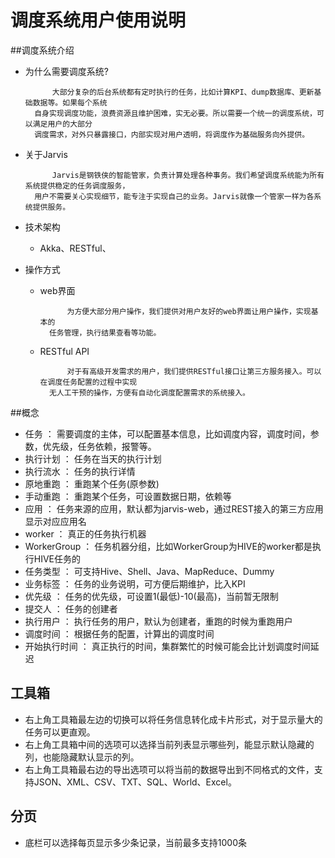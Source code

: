 调度系统用户使用说明
======


##调度系统介绍
* 为什么需要调度系统?

			大部分复杂的后台系统都有定时执行的任务，比如计算KPI、dump数据库、更新基础数据等。如果每个系统
		自身实现调度功能，浪费资源且维护困难，实无必要。所以需要一个统一的调度系统，可以满足用户的大部分
		调度需求，对外只暴露接口，内部实现对用户透明，将调度作为基础服务向外提供。

* 关于Jarvis
	
			Jarvis是钢铁侠的智能管家，负责计算处理各种事务。我们希望调度系统能为所有系统提供稳定的任务调度服务，
		用户不需要关心实现细节，能专注于实现自己的业务。Jarvis就像一个管家一样为各系统提供服务。
* 技术架构
	* Akka、RESTful、
* 操作方式
	* web界面
			
				为方便大部分用户操作，我们提供对用户友好的web界面让用户操作，实现基本的
			任务管理，执行结果查看等功能。
	* RESTful API 
	
				对于有高级开发需求的用户，我们提供RESTful接口让第三方服务接入。可以在调度任务配置的过程中实现
			无人工干预的操作，方便有自动化调度配置需求的系统接入。

##概念
* 任务 ： 需要调度的主体，可以配置基本信息，比如调度内容，调度时间，参数，优先级，任务依赖，报警等。
* 执行计划 ： 任务在当天的执行计划
* 执行流水 ： 任务的执行详情
* 原地重跑 ： 重跑某个任务(原参数)
* 手动重跑 ： 重跑某个任务，可设置数据日期，依赖等
* 应用 ： 任务来源的应用，默认都为jarvis-web，通过REST接入的第三方应用显示对应应用名
* worker ： 真正的任务执行机器
* WorkerGroup ： 任务机器分组，比如WorkerGroup为HIVE的worker都是执行HIVE任务的
* 任务类型 ： 可支持Hive、Shell、Java、MapReduce、Dummy
* 业务标签 ： 任务的业务说明，可方便后期维护，比入KPI
* 优先级 ： 任务的优先级，可设置1(最低)-10(最高)，当前暂无限制
* 提交人 ： 任务的创建者
* 执行用户 ： 执行任务的用户，默认为创建者，重跑的时候为重跑用户
* 调度时间 ： 根据任务的配置，计算出的调度时间
* 开始执行时间 ： 真正执行的时间，集群繁忙的时候可能会比计划调度时间延迟

## 工具箱
* 右上角工具箱最左边的切换可以将任务信息转化成卡片形式，对于显示量大的任务可以更直观。
* 右上角工具箱中间的选项可以选择当前列表显示哪些列，能显示默认隐藏的列，也能隐藏默认显示的列。
* 右上角工具箱最右边的导出选项可以将当前的数据导出到不同格式的文件，支持JSON、XML、CSV、TXT、SQL、World、Excel。

## 分页
* 底栏可以选择每页显示多少条记录，当前最多支持1000条
